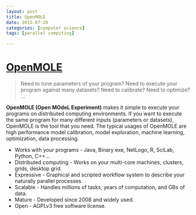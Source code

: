 ```yaml
---
layout: post
title: OpenMOLE
date: 2015-07-20
categories: [computer science]
tags: [parallel computing]

---
```


# [OpenMOLE](http://next.openmole.org)

> Need to tune parameters of your program? 
> Need to execute your program against many datasets? 
> Need to calibrate? 
> Need to optimize? 
> ...

**OpenMOLE (Open MOdeL Experiment)** makes it simple to execute your programs on distributed computing environments. If you want to execute the same program for many different inputs (parameters or datasets), OpenMOLE is the tool that you need. The typical usages of OpenMOLE are high performance model calibration, model exploration, machine learning, optimization, data processing.

* Works with your programs - Java, Binary exe, NetLogo, R, SciLab, Python, C++...
* Distributed computing - Works on your multi-core machines, clusters, grids, desktop grid.
* Expressive - Graphical and scripted workflow system to describe your naturally parallel processes.
* Scalable - Handles millions of tasks, years of computation, and GBs of data.
* Mature - Developed since 2008 and widely used.
* Open - AGPLv3 free software license.